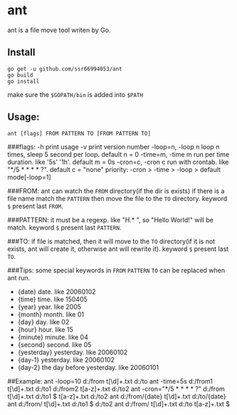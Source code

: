 # ant 
ant is a file move tool writen by Go.

## Install
    go get -u github.com/ssr66994053/ant
    go build
    go install

make sure the `$GOPATH/bin` is added into `$PATH`

## Usage:
    ant [flags] FROM PATTERN TO [FROM PATTERN TO]

###flags: 
    -h                  print usage
    -v                  print version number
    -loop=n, -loop n    loop n times, sleep 5 second per loop. 
                        default n = 0
    -time=m, -time m    run per time duration. like '5s' '1h'.
                        default m = 0s
    -cron=c, -cron c    run with crontab. like "*/5 * * * * ?".
                        default c = "none"
priority: -cron > -time > -loop > default mode[-loop=1]

###FROM:
ant can watch the `FROM` directory(if the dir is exists) if there is a file name match the `PATTERN` then move the file to the `TO` directory. keyword `$` present last `FROM`. 

###PATTERN:
it must be a regexp. like "H.* ", so "Hello World!" will be match. keyword `$` present last `PATTERN`.

###TO:
if file is matched, then it will move to the `TO` directory(if it is not exists, ant will create it, otherwise ant will rewrite it). keyword `$` present last `TO`.

###Tips:
some special keywords in `FROM` `PATTERN` `TO` can be replaced when ant run.
 
* {date}      date.                 like 20060102
* {time}      time.                 like 150405
* {year}      year.                 like 2005
* {month}     month.                like 01
* {day}       day.                  like 02
* {hour}      hour.                 like 15
* {minute}    minute.               like 04
* {second}    second.               like 05
* {yesterday} yesterday.            like 20060102
* {day-1}     yesterday.            like 20060102
* {day-2} the day before yesterday. like 20060101

##Example:
    ant -loop=10 d:/from t[\\d]+.txt d:/to
    ant -time=5s d:/from1 t[\\d]+.txt d:/to1 d:/from2 t[a-z]+.txt d:/to2
    ant -cron="*/5 * * * * ?" d:/from t[\\d]+.txt d:/to1 $ t[a-z]+.txt d:/to2
    ant d:/from/{date} t[\\d]+.txt d:/to/{date}
    ant d:/from/ t[\\d]+.txt d:/to1 $ d:/to2
    ant d:/from/ t[\\d]+.txt d:/to t[a-z]+.txt $
	